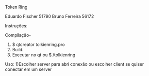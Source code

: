 Token Ring

Eduardo Fischer 51790
Bruno Ferreira  56172

Instruções:

Compilação-
1) $ qtcreator tolkienring.pro
2) Build.
3) Executar no qt ou
   $./tolkienring
   
Uso:
1)Escolher server para abri conexão ou escolher client se quiser conectar em um server
   
